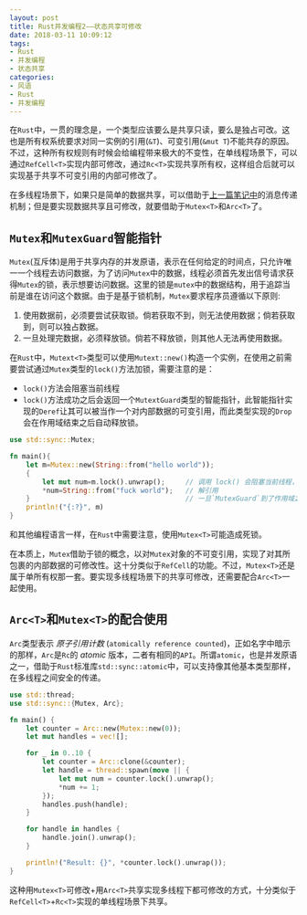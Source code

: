 ```yaml
---
layout: post
title: Rust并发编程2——状态共享可修改
date: 2018-03-11 10:09:12
tags:
- Rust
- 并发编程
- 状态共享
categories:
- 风语
- Rust
- 并发编程
---
```


在`Rust`中，一贯的理念是，一个类型应该要么是共享只读，要么是独占可改。这也是所有权系统要求对同一实例的引用(`&T`)、可变引用(`&mut T`)不能共存的原因。不过，这种所有权规则有时候会给编程带来极大的不变性，在单线程场景下，可以通过`RefCell<T>`实现内部可修改，通过`Rc<T>`实现共享所有权，这样组合后就可以实现基于共享不可变引用的内部可修改了。

在多线程场景下，如果只是简单的数据共享，可以借助于[上一篇笔记中](http://www.itminus.com/blog/2018/03/10/WindWhisper/Rust/%E5%B9%B6%E5%8F%91%E7%BC%96%E7%A8%8B/Rust%E5%B9%B6%E5%8F%91%E7%BC%96%E7%A8%8B1%E2%80%94%E2%80%94%E6%B6%88%E6%81%AF%E4%BC%A0%E9%80%92/)的消息传递机制；但是要实现数据共享且可修改，就要借助于`Mutex<T>`和`Arc<T>`了。 

## `Mutex`和`MutexGuard`智能指针

`Mutex`(互斥体)是用于共享内存的并发原语，表示在任何给定的时间点，只允许唯一一个线程去访问数据，为了访问`Mutex`中的数据，线程必须首先发出信号请求获得`Mutex`的锁，表示想要访问数据。这里的锁是`mutex`中的数据结构，用于追踪当前是谁在访问这个数据。由于是基于锁机制，`Mutex`要求程序员遵循以下原则:
1. 使用数据前，必须要尝试获取锁。倘若获取不到，则无法使用数据；倘若获取到，则可以独占数据。
2. 一旦处理完数据，必须释放锁。倘若不释放锁，则其他人无法再使用数据。

在`Rust`中，`Mutext<T>`类型可以使用`Mutext::new()`构造一个实例，在使用之前需要尝试通过`Mutex`类型的`lock()`方法加锁，需要注意的是：
* `lock()`方法会阻塞当前线程
* `lock()`方法成功之后会返回一个`MutextGuard`类型的智能指针，此智能指针实现的`Deref`让其可以被当作一个对内部数据的可变引用，而此类型实现的`Drop`会在作用域结束之后自动释放锁。

```Rust
use std::sync::Mutex;

fn main(){
    let m=Mutex::new(String::from("hello world"));
    {
        let mut num=m.lock().unwrap();     // 调用 lock() 会阻塞当前线程，成功之后会返回`MutexGuard`类型
        *num=String::from("fuck world");   // 解引用
    }                                      // 一旦`MutexGuard`到了作用域之外，就会自动释放锁
    println!("{:?}", m)
}
```
和其他编程语言一样，在`Rust`中需要注意，使用`Mutex<T>`可能造成死锁。<!--more-->

在本质上，`Mutex`借助于锁的概念，以对`Mutex`对象的不可变引用，实现了对其所包裹的内部数据的可修改性。这十分类似于`RefCell`的功能。不过，`Mutex<T>`还是属于单所有权那一套。要实现多线程场景下的共享可修改，还需要配合`Arc<T>`一起使用。

## `Arc<T>`和`Mutex<T>`的配合使用

`Arc`类型表示 *原子引用计数* (`atomically reference counted`)，正如名字中暗示的那样，`Arc`是`Rc`的 *atomic* 版本，二者有相同的`API`。所谓`atomic`，也是并发原语之一，借助于`Rust`标准库`std::sync::atomic`中，可以支持像其他基本类型那样，在多线程之间安全的传递。

```Rust
use std::thread;
use std::sync::{Mutex, Arc};

fn main() {
    let counter = Arc::new(Mutex::new(0));
    let mut handles = vec![];

    for _ in 0..10 {
        let counter = Arc::clone(&counter);
        let handle = thread::spawn(move || {
            let mut num = counter.lock().unwrap();
            *num += 1;
        });
        handles.push(handle);
    }

    for handle in handles {
        handle.join().unwrap();
    }

    println!("Result: {}", *counter.lock().unwrap());
}
```

这种用`Mutex<T>`可修改+用`Arc<T>`共享实现多线程下都可修改的方式，十分类似于`RefCell<T>`+`Rc<T>`实现的单线程场景下共享。


